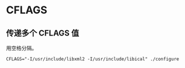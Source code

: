 # CFLAGS

## 传递多个 CFLAGS 值

用空格分隔。

`CFLAGS="-I/usr/include/libxml2 -I/usr/include/libical" ./configure`
